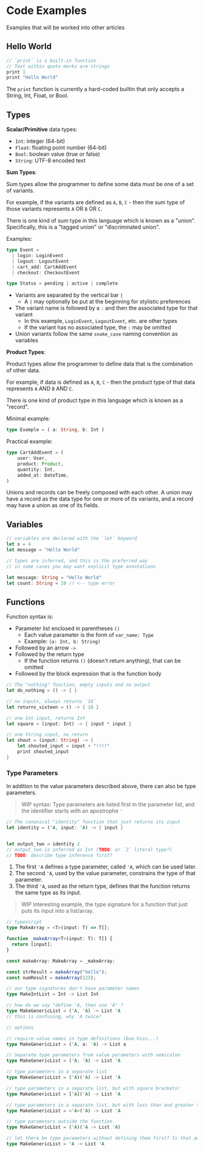 # Code Examples

Examples that will be worked into other articles

## Hello World

```rs
// `print` is a built-in function
// Text within quote marks are strings
print 1
print "Hello World"
```

The `print` function is currently a hard-coded builtin that only accepts a String, Int, Float, or Bool.

## Types

**Scalar/Primitive** data types:

- `Int`: integer (64-bit)
- `Float`: floating point number (64-bit)
- `Bool`: boolean value (true or false)
- `String`: UTF-8 encoded text

**Sum Types**:

Sum types allow the programmer to define some data must be one of a set of variants.

For example, if the variants are defined as `A`, `B`, `C` - then the sum type of those variants represents `A` OR `B` OR `C`.

There is one kind of sum type in this language which is known as a "union". Specifically, this is a "tagged union" or "discriminated union".

Examples:

```rs
type Event =
  | login: LoginEvent
  | logout: LogoutEvent
  | cart_add: CartAddEvent
  | checkout: CheckoutEvent

type Status = pending | active | complete
```

- Variants are separated by the vertical bar `|`
  - A `|` may optionally be put at the beginning for stylistic preferences
- The variant name is followed by a `:` and then the associated type for that variant
  - In this example, `LoginEvent`, `LogoutEvent`, etc. are other types
  - If the variant has no associated type, the `:` may be omitted
- Union variants follow the same `snake_case` naming convention as variables

**Product Types**:

Product types allow the programmer to define data that is the combination of other data.

For example, if data is defined as `A`, `B`, `C` - then the product type of that data represents `A` AND `B` AND `C`.

There is one kind of product type in this language which is known as a "record".

Minimal example:

```rs
type Example = ( a: String, b: Int )
```

Practical example:

```rs
type CartAddEvent = (
    user: User,
    product: Product,
    quantity: Int,
    added_at: DateTime,
)
```

Unions and records can be freely composed with each other. A union may have a record as the data type for one or more of its variants, and a record may have a union as one of its fields.

## Variables

```rs
// variables are declared with the `let` keyword
let x = 4
let message = "Hello World"

// types are inferred, and this is the preferred way
// in some cases you may want explicit type annotations

let message: String = "Hello World"
let count: String = 10 // <-- type error
```

## Functions

Function syntax is:

- Parameter list enclosed in parentheses `()`
  - Each value parameter is the form of `var_name: Type`
  - Example: `(a: Int, b: String)`
- Followed by an arrow `->`
- Followed by the return type
  - If the function returns `()` (doesn't return anything), that can be omitted
- Followed by the block expression that is the function body

```rs
// The "nothing" function, empty inputs and no output
let do_nothing = () -> { }

// no inputs, always returns `16`
let returns_sixteen = () -> { 16 }

// one Int input, returns Int
let square = (input: Int) -> { input * input }

// one String input, no return
let shout = (input: String) -> {
    let shouted_input = input + "!!!!"
    print shouted_input
}
```

### Type Parameters

In addition to the value parameters described above, there can also be type parameters.

> WIP syntax: Type parameters are listed first in the parameter list, and the identifier starts with an apostrophe `'`

```rs
// The canonical "identity" function that just returns its input
let identity = ('A, input: 'A) -> { input }


let output_two = identity 2
// output_two is inferred as Int (TODO: or `2` literal type?)
// TODO: describe type inference first?
```

1. The first `'A` defines a type parameter, called `'A`, which can be used later.
2. The second `'A`, used by the value parameter, constrains the type of that parameter.
3. The third `'A`, used as the return type, defines that the function returns the same type as its input.

> WIP Interesting example, the type signature for a function that just puts its input into a list/array.

```ts
// typescript
type MakeArray = <T>(input: T) => T[];

function _makeArray<T>(input: T): T[] {
  return [input];
}

const makeArray: MakeArray = _makeArray;

const strResult = makeArray("hello");
const numResult = makeArray(123);
```

```rs
// our type signatures don't have parameter names
type MakeIntList = Int -> List Int

// how do we say "define 'A, then use 'A" ?
type MakeGenericList = ('A, 'A) -> List 'A
// this is confusing, why 'A twice?

// options

// require value names in type definitions (boo hiss...)
type MakeGenericList = ('A, a: 'A) -> List a

// Separate type parameters from value parameters with semicolon
type MakeGenericList = ('A; 'A) -> List 'A

// type parameters in a separate list
type MakeGenericList = ('A)('A) -> List 'A

// type parameters in a separate list, but with square brackets!
type MakeGenericList = ['A]('A) -> List 'A

// type parameters in a separate list, but with less than and greater than operators!
type MakeGenericList = <'A>('A) -> List 'A

// type parameters outside the function
type MakeGenericList = ('A)('A -> List 'A)

// let there be type parameters without defining them first? Is that ambiguous?
type MakeGenericList = 'A -> List 'A
```
